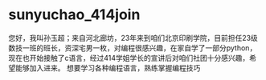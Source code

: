 # sunyuchao_414join
您好，我叫孙玉超；来自河北廊坊，23年来到咱们北京印刷学院，目前担任23级数技一班的班长，资深宅男一枚，对编程很感兴趣，在家自学了一部分python，现在也开始接触了c语言，经过414学姐学长的宣讲后对咱们社团十分感兴趣，希望能够加入进来。
想要学习各种编程语言，熟练掌握编程技巧
